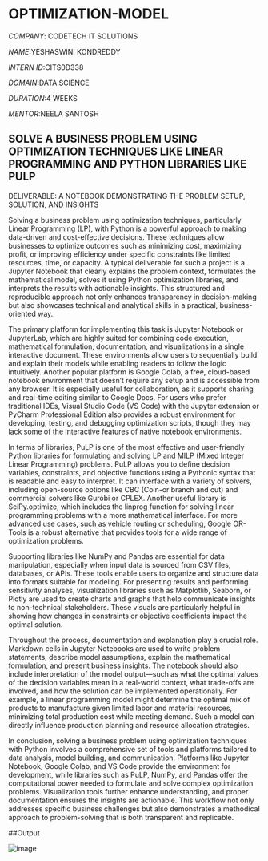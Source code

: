 # OPTIMIZATION-MODEL

*COMPANY*: CODETECH IT SOLUTIONS

*NAME*:YESHASWINI KONDREDDY

*INTERN ID*:CITS0D338

*DOMAIN*:DATA SCIENCE

*DURATION*:4 WEEKS

*MENTOR*:NEELA SANTOSH

## SOLVE A BUSINESS PROBLEM USING OPTIMIZATION TECHNIQUES LIKE LINEAR PROGRAMMING AND PYTHON LIBRARIES LIKE PULP 

DELIVERABLE: A NOTEBOOK DEMONSTRATING THE PROBLEM SETUP, SOLUTION, AND INSIGHTS

Solving a business problem using optimization techniques, particularly Linear Programming (LP), with Python is a powerful approach to making data-driven and cost-effective decisions. These techniques allow businesses to optimize outcomes such as minimizing cost, maximizing profit, or improving efficiency under specific constraints like limited resources, time, or capacity. A typical deliverable for such a project is a Jupyter Notebook that clearly explains the problem context, formulates the mathematical model, solves it using Python optimization libraries, and interprets the results with actionable insights. This structured and reproducible approach not only enhances transparency in decision-making but also showcases technical and analytical skills in a practical, business-oriented way.

The primary platform for implementing this task is Jupyter Notebook or JupyterLab, which are highly suited for combining code execution, mathematical formulation, documentation, and visualizations in a single interactive document. These environments allow users to sequentially build and explain their models while enabling readers to follow the logic intuitively. Another popular platform is Google Colab, a free, cloud-based notebook environment that doesn’t require any setup and is accessible from any browser. It is especially useful for collaboration, as it supports sharing and real-time editing similar to Google Docs. For users who prefer traditional IDEs, Visual Studio Code (VS Code) with the Jupyter extension or PyCharm Professional Edition also provides a robust environment for developing, testing, and debugging optimization scripts, though they may lack some of the interactive features of native notebook environments.

In terms of libraries, PuLP is one of the most effective and user-friendly Python libraries for formulating and solving LP and MILP (Mixed Integer Linear Programming) problems. PuLP allows you to define decision variables, constraints, and objective functions using a Pythonic syntax that is readable and easy to interpret. It can interface with a variety of solvers, including open-source options like CBC (Coin-or branch and cut) and commercial solvers like Gurobi or CPLEX. Another useful library is SciPy.optimize, which includes the linprog function for solving linear programming problems with a more mathematical interface. For more advanced use cases, such as vehicle routing or scheduling, Google OR-Tools is a robust alternative that provides tools for a wide range of optimization problems.

Supporting libraries like NumPy and Pandas are essential for data manipulation, especially when input data is sourced from CSV files, databases, or APIs. These tools enable users to organize and structure data into formats suitable for modeling. For presenting results and performing sensitivity analyses, visualization libraries such as Matplotlib, Seaborn, or Plotly are used to create charts and graphs that help communicate insights to non-technical stakeholders. These visuals are particularly helpful in showing how changes in constraints or objective coefficients impact the optimal solution.

Throughout the process, documentation and explanation play a crucial role. Markdown cells in Jupyter Notebooks are used to write problem statements, describe model assumptions, explain the mathematical formulation, and present business insights. The notebook should also include interpretation of the model output—such as what the optimal values of the decision variables mean in a real-world context, what trade-offs are involved, and how the solution can be implemented operationally. For example, a linear programming model might determine the optimal mix of products to manufacture given limited labor and material resources, minimizing total production cost while meeting demand. Such a model can directly influence production planning and resource allocation strategies.

In conclusion, solving a business problem using optimization techniques with Python involves a comprehensive set of tools and platforms tailored to data analysis, model building, and communication. Platforms like Jupyter Notebook, Google Colab, and VS Code provide the environment for development, while libraries such as PuLP, NumPy, and Pandas offer the computational power needed to formulate and solve complex optimization problems. Visualization tools further enhance understanding, and proper documentation ensures the insights are actionable. This workflow not only addresses specific business challenges but also demonstrates a methodical approach to problem-solving that is both transparent and replicable.

##Output

![image](https://github.com/user-attachments/assets/130a0a84-5988-47ec-818c-df542c28a7c6)
